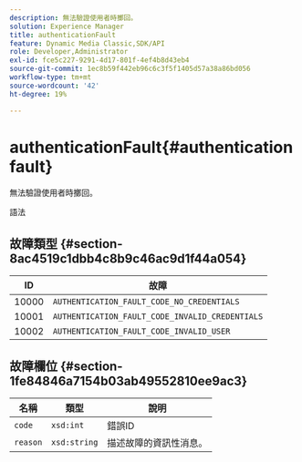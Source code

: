 ```yaml
---
description: 無法驗證使用者時擲回。
solution: Experience Manager
title: authenticationFault
feature: Dynamic Media Classic,SDK/API
role: Developer,Administrator
exl-id: fce5c227-9291-4d17-801f-4ef4b8d43eb4
source-git-commit: 1ec8b59f442eb96c6c3f5f1405d57a38a86bd056
workflow-type: tm+mt
source-wordcount: '42'
ht-degree: 19%

---
```


# authenticationFault{#authenticationfault}

無法驗證使用者時擲回。

語法

## 故障類型 {#section-8ac4519c1dbb4c8b9c46ac9d1f44a054}

| ID | 故障 |
|---|---|
| 10000 | `AUTHENTICATION_FAULT_CODE_NO_CREDENTIALS` |
| 10001 | `AUTHENTICATION_FAULT_CODE_INVALID_CREDENTIALS` |
| 10002 | `AUTHENTICATION_FAULT_CODE_INVALID_USER` |

## 故障欄位 {#section-1fe84846a7154b03ab49552810ee9ac3}

| 名稱 | 類型 | 說明 |
|---|---|---|
| `code` | `xsd:int` | 錯誤ID |
| `reason` | `xsd:string` | 描述故障的資訊性消息。 |
